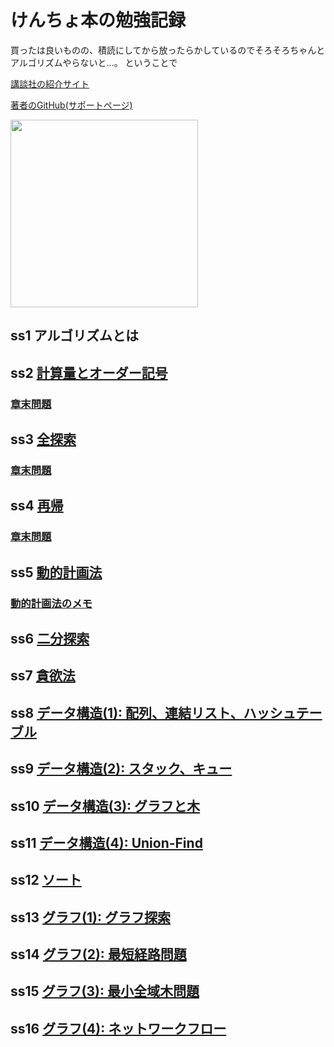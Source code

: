 # けんちょ本の勉強記録

買ったは良いものの、積読にしてから放ったらかしているのでそろそろちゃんとアルゴリズムやらないと...。
ということで

[講談社の紹介サイト](https://www.kspub.co.jp/book/detail/5128442.html)

[著者のGitHub(サポートページ)](https://github.com/drken1215/book_algorithm_solution)

<img src="https://www.kspub.co.jp/book/detail/images/5731c305f06ae1057f7fc3bb3f3f30ba06ffb6b8.jpg" widht="200" height="300">

## ss1 アルゴリズムとは

## ss2 [計算量とオーダー記号](./ss2)
### [章末問題](./ss2/problem)

## ss3 [全探索](./ss3)
### [章末問題](./ss3/problem)

## ss4 [再帰](./ss4)
### [章末問題](./ss4/problem)

## ss5 [動的計画法](./ss5)
### [動的計画法のメモ](./ss5/dp)

## ss6 [二分探索](./ss6) 

## ss7 [貪欲法](./ss7)

## ss8 [データ構造(1): 配列、連結リスト、ハッシュテーブル ](./ss8)

## ss9 [データ構造(2): スタック、キュー](./ss9)

## ss10 [データ構造(3): グラフと木](./ss10)

## ss11 [データ構造(4): Union-Find](./ss11)

## ss12 [ソート](./ss12) 

## ss13 [グラフ(1): グラフ探索](./ss13)

## ss14 [グラフ(2): 最短経路問題](./ss14)

## ss15 [グラフ(3): 最小全域木問題](./ss15)

## ss16 [グラフ(4): ネットワークフロー](./ss16)
